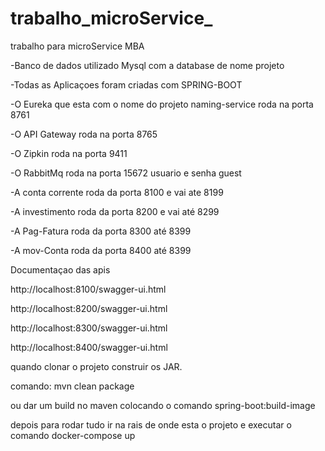 # trabalho_microService_
trabalho para microService MBA

-Banco de dados utilizado Mysql com a database de nome projeto

-Todas as Aplicaçoes foram criadas com SPRING-BOOT

-O Eureka que esta com o nome do projeto naming-service roda na porta 8761

-O API Gateway roda na porta 8765

-O Zipkin roda na porta 9411

-O RabbitMq roda na porta 15672  usuario e senha guest

-A conta corrente roda da porta 8100 e vai ate 8199

-A investimento roda da porta 8200 e vai até 8299

-A Pag-Fatura roda da porta 8300 até 8399

-A mov-Conta roda da porta 8400 até 8399



Documentaçao das apis


http://localhost:8100/swagger-ui.html

http://localhost:8200/swagger-ui.html

http://localhost:8300/swagger-ui.html

http://localhost:8400/swagger-ui.html



quando clonar o projeto construir os JAR.

comando: mvn clean package 

ou dar um build no maven colocando o comando spring-boot:build-image


depois para rodar tudo ir na rais de onde esta o projeto e executar o comando docker-compose up
